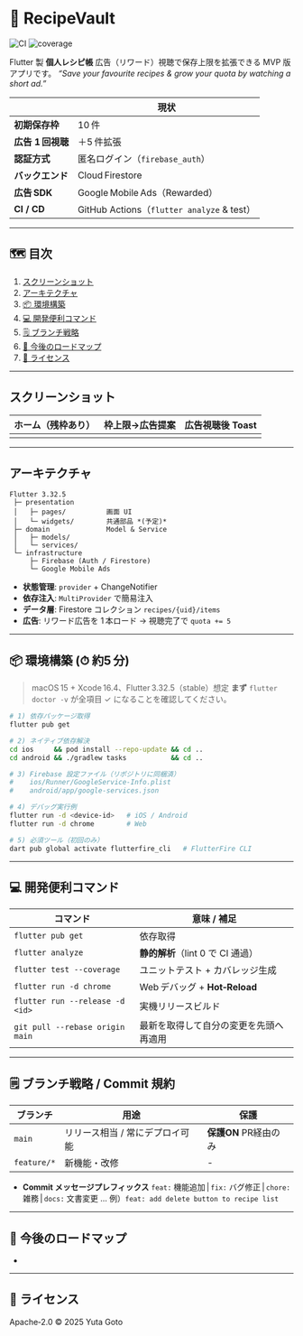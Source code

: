 # 🍳 RecipeVault

![CI](https://github.com/gotty412/RecipeVault/actions/workflows/flutter_ci.yml/badge.svg)
![coverage](https://codecov.io/gh/gotty412/recipevault/branch/main/graph/badge.svg)

&#x20;

Flutter 製 **個人レシピ帳**
広告（リワード）視聴で保存上限を拡張できる MVP 版アプリです。
*“Save your favourite recipes & grow your quota by watching a short ad.”*

|              | 現状                                       |
| ------------ | ---------------------------------------- |
| **初期保存枠**    | 10 件                                     |
| **広告 1 回視聴** | ＋5 件拡張                                   |
| **認証方式**     | 匿名ログイン（`firebase_auth`）                  |
| **バックエンド**   | Cloud Firestore                          |
| **広告 SDK**   | Google Mobile Ads（Rewarded）              |
| **CI / CD**  | GitHub Actions（`flutter analyze` & test） |

---

## 🗺️ 目次

1. [スクリーンショット](#スクリーンショット)
2. [アーキテクチャ](#アーキテクチャ)
3. [📦 環境構築](#-環境構築-約5-分)
4. [💻 開発便利コマンド](#-開発便利コマンド)
5. [🗒️ ブランチ戦略](#️-ブランチ戦略--commit-規約)
6. [📍 今後のロードマップ](#-今後のロードマップ)
7. [🪪 ライセンス](#-ライセンス)

---

## スクリーンショット

| ホーム（残枠あり） | 枠上限→広告提案 | 広告視聴後 Toast |
| --------- | -------- | ----------- |
|           |          |             |

---

## アーキテクチャ

```
Flutter 3.32.5
 ├─ presentation
 │   ├─ pages/          画面 UI
 │   └─ widgets/        共通部品 *(予定)*
 ├─ domain              Model & Service
 │   ├─ models/
 │   └─ services/
 └─ infrastructure
     ├─ Firebase (Auth / Firestore)
     └─ Google Mobile Ads
```

* **状態管理**: `provider` + ChangeNotifier
* **依存注入**: `MultiProvider` で簡易注入
* **データ層**: Firestore コレクション `recipes/{uid}/items`
* **広告**: リワード広告を 1 本ロード → 視聴完了で `quota += 5`

---

## 📦 環境構築 (⏱ 約5 分)

> macOS 15 + Xcode 16.4、Flutter 3.32.5（stable）想定
> **まず** `flutter doctor -v` が全項目 ✓ になることを確認してください。

```bash
# 1) 依存パッケージ取得
flutter pub get

# 2) ネイティブ依存解決
cd ios     && pod install --repo-update && cd ..
cd android && ./gradlew tasks           && cd ..

# 3) Firebase 設定ファイル（リポジトリに同梱済）
#    ios/Runner/GoogleService-Info.plist
#    android/app/google-services.json

# 4) デバッグ実行例
flutter run -d <device‑id>   # iOS / Android
flutter run -d chrome        # Web

# 5) 必須ツール（初回のみ）
dart pub global activate flutterfire_cli   # FlutterFire CLI
```

---

## 💻 開発便利コマンド

| コマンド                            | 意味 / 補足                   |
| ------------------------------- | ------------------------- |
| `flutter pub get`               | 依存取得                      |
| `flutter analyze`               | **静的解析**（lint 0 で CI 通過）  |
| `flutter test --coverage`       | ユニットテスト + カバレッジ生成         |
| `flutter run -d chrome`         | Web デバッグ + **Hot‑Reload** |
| `flutter run --release -d <id>` | 実機リリースビルド                 |
| `git pull --rebase origin main` | 最新を取得して自分の変更を先頭へ再適用       |

---

## 🗒️ ブランチ戦略 / Commit 規約

| ブランチ        | 用途                | 保護              |
| ----------- | ----------------- | --------------- |
| `main`      | リリース相当 / 常にデプロイ可能 | **保護ON** PR経由のみ |
| `feature/*` | 新機能・改修            | -               |

* **Commit メッセージプレフィックス**
  `feat:` 機能追加 | `fix:` バグ修正 | `chore:` 雑務 | `docs:` 文書変更 ...
  例）`feat: add delete button to recipe list`

---

## 📍 今後のロードマップ

*

---

## 🪪 ライセンス

Apache‑2.0
© 2025 Yuta Goto